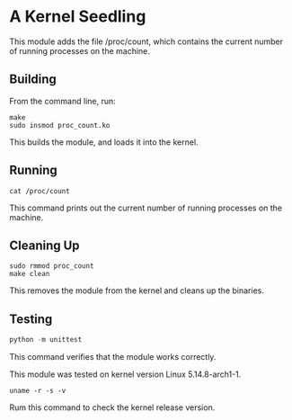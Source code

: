 # A Kernel Seedling
This module adds the file /proc/count, which contains the current number of running processes on the machine.

## Building
From the command line, run:
```shell
make
sudo insmod proc_count.ko
```
This builds the module, and loads it into the kernel.

## Running
```shell
cat /proc/count
```
This command prints out the current number of running processes on the machine.

## Cleaning Up
```shell
sudo rmmod proc_count
make clean
```
This removes the module from the kernel and cleans up the binaries.

## Testing
```python
python -m unittest
```
This command verifies that the module works correctly.

This module was tested on kernel version Linux 5.14.8-arch1-1.

```shell
uname -r -s -v
```
Rum this command to check the kernel release version.
